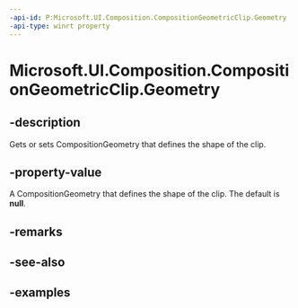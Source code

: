 ```yaml
---
-api-id: P:Microsoft.UI.Composition.CompositionGeometricClip.Geometry
-api-type: winrt property
---
```


<!-- Property syntax.
public CompositionGeometry Geometry { get;  set; }
-->

# Microsoft.UI.Composition.CompositionGeometricClip.Geometry

## -description

Gets or sets CompositionGeometry that defines the shape of the clip.

## -property-value

A CompositionGeometry that defines the shape of the clip. The default is **null**.

## -remarks

## -see-also

## -examples

